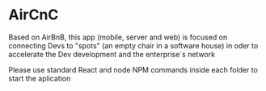 # AirCnC

Based on AirBnB, this app (mobile, server and web) is focused on connecting Devs to "spots" (an empty chair in a software house) in oder to accelerate the Dev development and the enterprise`s network

Please use standard React and node NPM commands inside each folder to start the aplication
